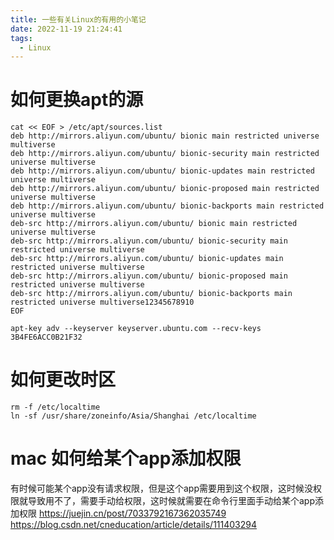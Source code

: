 ```yaml
---
title: 一些有关Linux的有用的小笔记
date: 2022-11-19 21:24:41
tags:
  - Linux
---
```

# 如何更换apt的源

```shell
cat << EOF > /etc/apt/sources.list
deb http://mirrors.aliyun.com/ubuntu/ bionic main restricted universe multiverse 
deb http://mirrors.aliyun.com/ubuntu/ bionic-security main restricted universe multiverse 
deb http://mirrors.aliyun.com/ubuntu/ bionic-updates main restricted universe multiverse 
deb http://mirrors.aliyun.com/ubuntu/ bionic-proposed main restricted universe multiverse 
deb http://mirrors.aliyun.com/ubuntu/ bionic-backports main restricted universe multiverse 
deb-src http://mirrors.aliyun.com/ubuntu/ bionic main restricted universe multiverse 
deb-src http://mirrors.aliyun.com/ubuntu/ bionic-security main restricted universe multiverse 
deb-src http://mirrors.aliyun.com/ubuntu/ bionic-updates main restricted universe multiverse 
deb-src http://mirrors.aliyun.com/ubuntu/ bionic-proposed main restricted universe multiverse 
deb-src http://mirrors.aliyun.com/ubuntu/ bionic-backports main restricted universe multiverse12345678910 
EOF
```

```shell
apt-key adv --keyserver keyserver.ubuntu.com --recv-keys 3B4FE6ACC0B21F32
```

<!-- more -->

# 如何更改时区

```shell
rm -f /etc/localtime
ln -sf /usr/share/zoneinfo/Asia/Shanghai /etc/localtime
```

# mac 如何给某个app添加权限
有时候可能某个app没有请求权限，但是这个app需要用到这个权限，这时候没权限就导致用不了，需要手动给权限，这时候就需要在命令行里面手动给某个app添加权限
https://juejin.cn/post/7033792167362035749
https://blog.csdn.net/cneducation/article/details/111403294
